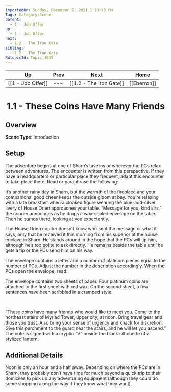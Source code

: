```yaml
---
ImportedOn: Sunday, December 5, 2021 1:10:13 PM
Tags: Category/Scene
parent:
  - 1 - Job Offer
up:
  - 1 - Job Offer
next:
  - 1.2 - The Iron Gate
sibling:
  - 1.2 - The Iron Gate
RWtopicId: Topic_1619
---
```


| Up | Prev | Next | Home |
|----|------|------|------|
| [[1 - Job Offer]] | --- | [[1.2 - The Iron Gate]] | [[Eberron]] |

# <center>1.1 - These Coins Have Many Friends</center>

## Overview

**Scene Type**: Introduction

## Setup

The adventure begins at one of Sharn’s taverns or wherever the PCs relax between adventures. The encounter is written from this perspective. If they have a headquarters or particular place they frequent, adapt this encounter to take place there. Read or paraphrase the following:

It’s another rainy day in Sharn, but the warmth of the fireplace and your companions’ good cheer keeps the outside gloom at bay. You’re relaxing with a late breakfast when a cloaked figure wearing the blue-and-silver livery of House Orien approaches your table. “Message for you, kind sirs,” the courier announces as he drops a wax-sealed envelope on the table. Then he stands there, looking at you expectantly.

The House Orien courier doesn’t know who sent the message or what it says, only that he received it this morning from his superior at the house enclave in Sharn. He stands around in the hope that the PCs will tip him, although he’s too polite to ask directly. He remains beside the table until he gets a tip or the PCs send him on his way.

The envelope contains a letter and a number of platinum pieces equal to the number of PCs. Adjust the number in the description accordingly. When the PCs open the envelope, read:

The envelope contains two sheets of paper. Four platinum coins are attached to the first sheet with red wax. On the second sheet, a few sentences have been scribbled in a cramped style. 

 

“These coins have many friends who would like to meet you. Come to the northeast stairs of Myriad Tower, upper city, at noon. Bring travel gear and those you trust. Also bring your sense of urgency and knack for discretion. Give this parchment to the guard near the stairs, and he will let you ascend.” The note is signed with a cryptic “V” beside the black silhouette of a stylized lantern.

## Additional Details

Noon is only an hour and a half away. Depending on where the PCs are in Sharn, they probably don’t have time for much beyond a quick trip to their domiciles to pick up any adventuring equipment (although they could do some shopping along the way if they know what they want).
